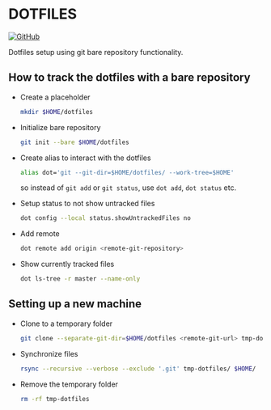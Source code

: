 # DOTFILES
[![GitHub](https://img.shields.io/github/license/tungbeier/dotfiles)](https://raw.githubusercontent.com/tungbeier/dotfiles/master/LICENSE)
  
Dotfiles setup using git bare repository functionality.

## How to track the dotfiles with a bare repository
- Create a placeholder
  ```bash
  mkdir $HOME/dotfiles
  ```

- Initialize bare repository
  ```bash
  git init --bare $HOME/dotfiles
  ```

- Create alias to interact with the dotfiles
  ```bash
  alias dot='git --git-dir=$HOME/dotfiles/ --work-tree=$HOME'
  ```
  so instead of `git add` or `git status`, use `dot add`, `dot status` etc.

- Setup status to not show untracked files
  ```bash
  dot config --local status.showUntrackedFiles no
  ```

- Add remote
  ```bash
  dot remote add origin <remote-git-repository>
  ```

- Show currently tracked files
  ```bash
  dot ls-tree -r master --name-only
  ```

## Setting up a new machine
- Clone to a temporary folder<br>
  ```bash
  git clone --separate-git-dir=$HOME/dotfiles <remote-git-url> tmp-dotfiles
  ```

- Synchronize files<br>
  ```bash
  rsync --recursive --verbose --exclude '.git' tmp-dotfiles/ $HOME/
  ```

- Remove the temporary folder<br>
  ```bash
  rm -rf tmp-dotfiles
  ```

